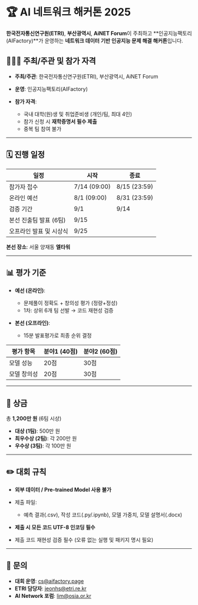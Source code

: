 # 🏆 AI 네트워크 해커톤 2025

**한국전자통신연구원(ETRI)**, **부산광역시**, **AiNET Forum**이 주최하고 \*\*인공지능팩토리(AIFactory)\*\*가 운영하는 **네트워크 데이터 기반 인공지능 문제 해결 해커톤**입니다.

## 👩🏻‍💼 주최/주관 및 참가 자격

* **주최/주관**: 한국전자통신연구원(ETRI), 부산광역시, AiNET Forum
* **운영**: 인공지능팩토리(AIFactory)
* **참가 자격**:

  * 국내 대학(원)생 및 취업준비생 (개인/팀, 최대 4인)
  * 참가 신청 시 **재학증명서 필수 제출**
  * 중복 팀 참여 불가

---

## 🗓 진행 일정

| 일정             | 시작           | 종료           |
| -------------- | ------------ | ------------ |
| 참가자 접수         | 7/14 (09:00) | 8/15 (23:59) |
| 온라인 예선         | 8/1 (09:00)  | 8/31 (23:59) |
| 검증 기간          | 9/1          | 9/14         |
| 본선 진출팀 발표 (6팀) | 9/15         |              |
| 오프라인 발표 및 시상식  | 9/25         |              |

**본선 장소**: 서울 양재동 **엘타워**

---

## 📊 평가 기준

* **예선 (온라인)**:

  * 문제풀이 정확도 + 창의성 평가 (정량+정성)
  * 1차: 상위 6개 팀 선발 → 코드 재현성 검증
* **본선 (오프라인)**:

  * 15분 발표평가로 최종 순위 결정

| 평가 항목  | 분야1 (40점) | 분야2 (60점) |
| ------ | --------- | --------- |
| 모델 성능  | 20점       | 30점       |
| 모델 창의성 | 20점       | 30점       |

---

## 🏅 상금

총 **1,200만 원** (6팀 시상)

* **대상 (1팀)**: 500만 원
* **최우수상 (2팀)**: 각 200만 원
* **우수상 (3팀)**: 각 100만 원

---

## ✏️ 대회 규칙

* **외부 데이터 / Pre-trained Model 사용 불가**
* 제출 파일:

  * 예측 결과(.csv), 작성 코드(.py/.ipynb), 모델 가중치, 모델 설명서(.docx)
* **제출 시 모든 코드 UTF-8 인코딩 필수**
* 제출 코드 재현성 검증 필수 (오류 없는 실행 및 패키지 명시 필요)

---

## 📩 문의

* **대회 운영**: [cs@aifactory.page](mailto:cs@aifactory.page)
* **ETRI 담당자**: [jeonhs@etri.re.kr](mailto:jeonhs@etri.re.kr)
* **AI Network 포럼**: [lim@osia.or.kr](mailto:lim@osia.or.kr)
